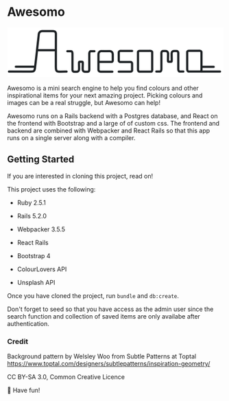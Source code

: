 # Awesomo
 
![alt text](https://github.com/joslinchan/awesomo/blob/awesomo_webpacker_react/app/assets/images/AwesomoLogoDarkGrey.png "Awesomo Logo")

Awesomo is a mini search engine to help you find colours and other inspirational items for your next amazing project. Picking colours and images can be a real struggle, but Awesomo can help!

Awesomo runs on a Rails backend with a Postgres database, and React on the frontend with Bootstrap and a large of of custom css. The frontend and backend are combined with Webpacker and React Rails so that this app runs on a single server along with a compiler.

## Getting Started
If you are interested in cloning this project, read on!

This project uses the following:

* Ruby 2.5.1

* Rails 5.2.0

* Webpacker 3.5.5

* React Rails

* Bootstrap 4

* ColourLovers API

* Unsplash API

Once you have cloned the project, run `bundle` and `db:create`.

Don't forget to seed so that you have access as the admin user since the search function and collection of saved items are only availabe after authentication.

### Credit
Background pattern by Welsley Woo from Subtle Patterns at Toptal 
https://www.toptal.com/designers/subtlepatterns/inspiration-geometry/

CC BY-SA 3.0, Common Creative Licence 


🌈 Have fun!
